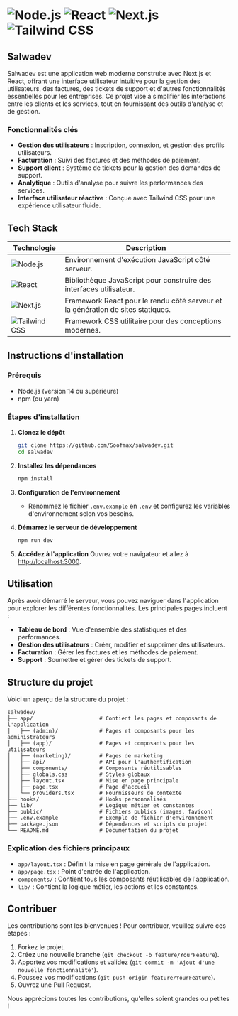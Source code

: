 # ![Node.js](https://img.shields.io/badge/Node.js-339933?style=flat&logo=node.js&logoColor=white) ![React](https://img.shields.io/badge/React-61DAFB?style=flat&logo=react&logoColor=black) ![Next.js](https://img.shields.io/badge/Next.js-000000?style=flat&logo=next.js&logoColor=white) ![Tailwind CSS](https://img.shields.io/badge/Tailwind%20CSS-06B6D4?style=flat&logo=tailwind-css&logoColor=white)

## Salwadev

Salwadev est une application web moderne construite avec Next.js et React, offrant une interface utilisateur intuitive pour la gestion des utilisateurs, des factures, des tickets de support et d'autres fonctionnalités essentielles pour les entreprises. Ce projet vise à simplifier les interactions entre les clients et les services, tout en fournissant des outils d'analyse et de gestion.

### Fonctionnalités clés

- **Gestion des utilisateurs** : Inscription, connexion, et gestion des profils utilisateurs.
- **Facturation** : Suivi des factures et des méthodes de paiement.
- **Support client** : Système de tickets pour la gestion des demandes de support.
- **Analytique** : Outils d'analyse pour suivre les performances des services.
- **Interface utilisateur réactive** : Conçue avec Tailwind CSS pour une expérience utilisateur fluide.

## Tech Stack

| Technologie    | Description                                   |
|----------------|-----------------------------------------------|
| ![Node.js](https://img.shields.io/badge/Node.js-339933?style=flat&logo=node.js&logoColor=white)  | Environnement d'exécution JavaScript côté serveur. |
| ![React](https://img.shields.io/badge/React-61DAFB?style=flat&logo=react&logoColor=black)         | Bibliothèque JavaScript pour construire des interfaces utilisateur. |
| ![Next.js](https://img.shields.io/badge/Next.js-000000?style=flat&logo=next.js&logoColor=white) | Framework React pour le rendu côté serveur et la génération de sites statiques. |
| ![Tailwind CSS](https://img.shields.io/badge/Tailwind%20CSS-06B6D4?style=flat&logo=tailwind-css&logoColor=white) | Framework CSS utilitaire pour des conceptions modernes. |

## Instructions d'installation

### Prérequis

- Node.js (version 14 ou supérieure)
- npm (ou yarn)

### Étapes d'installation

1. **Clonez le dépôt**
   ```bash
   git clone https://github.com/Soofmax/salwadev.git
   cd salwadev
   ```

2. **Installez les dépendances**
   ```bash
   npm install
   ```

3. **Configuration de l'environnement**
   - Renommez le fichier `.env.example` en `.env` et configurez les variables d'environnement selon vos besoins.

4. **Démarrez le serveur de développement**
   ```bash
   npm run dev
   ```

5. **Accédez à l'application**
   Ouvrez votre navigateur et allez à [http://localhost:3000](http://localhost:3000).

## Utilisation

Après avoir démarré le serveur, vous pouvez naviguer dans l'application pour explorer les différentes fonctionnalités. Les principales pages incluent :

- **Tableau de bord** : Vue d'ensemble des statistiques et des performances.
- **Gestion des utilisateurs** : Créer, modifier et supprimer des utilisateurs.
- **Facturation** : Gérer les factures et les méthodes de paiement.
- **Support** : Soumettre et gérer des tickets de support.

## Structure du projet

Voici un aperçu de la structure du projet :

```
salwadev/
├── app/                     # Contient les pages et composants de l'application
│   ├── (admin)/             # Pages et composants pour les administrateurs
│   ├── (app)/               # Pages et composants pour les utilisateurs
│   ├── (marketing)/         # Pages de marketing
│   ├── api/                 # API pour l'authentification
│   ├── components/          # Composants réutilisables
│   ├── globals.css          # Styles globaux
│   ├── layout.tsx           # Mise en page principale
│   ├── page.tsx             # Page d'accueil
│   └── providers.tsx        # Fournisseurs de contexte
├── hooks/                   # Hooks personnalisés
├── lib/                     # Logique métier et constantes
├── public/                  # Fichiers publics (images, favicon)
├── .env.example             # Exemple de fichier d'environnement
├── package.json             # Dépendances et scripts du projet
└── README.md                # Documentation du projet
```

### Explication des fichiers principaux

- `app/layout.tsx` : Définit la mise en page générale de l'application.
- `app/page.tsx` : Point d'entrée de l'application.
- `components/` : Contient tous les composants réutilisables de l'application.
- `lib/` : Contient la logique métier, les actions et les constantes.

## Contribuer

Les contributions sont les bienvenues ! Pour contribuer, veuillez suivre ces étapes :

1. Forkez le projet.
2. Créez une nouvelle branche (`git checkout -b feature/YourFeature`).
3. Apportez vos modifications et validez (`git commit -m 'Ajout d'une nouvelle fonctionnalité'`).
4. Poussez vos modifications (`git push origin feature/YourFeature`).
5. Ouvrez une Pull Request.

Nous apprécions toutes les contributions, qu'elles soient grandes ou petites !
